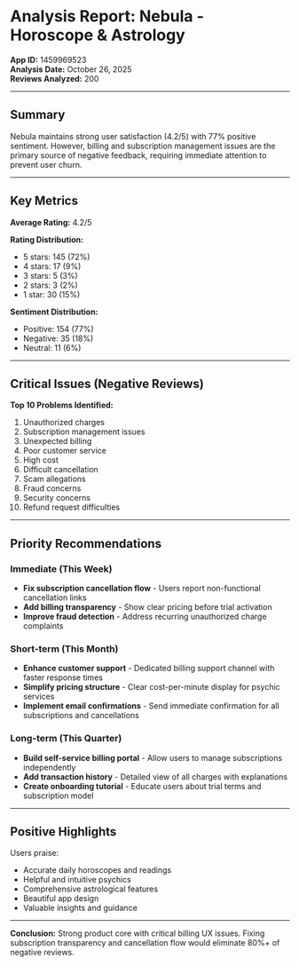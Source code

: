 # Analysis Report: Nebula - Horoscope & Astrology

**App ID:** 1459969523  
**Analysis Date:** October 26, 2025  
**Reviews Analyzed:** 200

---

## Summary

Nebula maintains strong user satisfaction (4.2/5) with 77% positive sentiment. However, billing and subscription management issues are the primary source of negative feedback, requiring immediate attention to prevent user churn.

---

## Key Metrics

**Average Rating:** 4.2/5

**Rating Distribution:**
- 5 stars: 145 (72%)
- 4 stars: 17 (9%)
- 3 stars: 5 (3%)
- 2 stars: 3 (2%)
- 1 star: 30 (15%)

**Sentiment Distribution:**
- Positive: 154 (77%)
- Negative: 35 (18%)
- Neutral: 11 (6%)

---

## Critical Issues (Negative Reviews)

**Top 10 Problems Identified:**
1. Unauthorized charges
2. Subscription management issues
3. Unexpected billing
4. Poor customer service
5. High cost
6. Difficult cancellation
7. Scam allegations
8. Fraud concerns
9. Security concerns
10. Refund request difficulties

---

## Priority Recommendations

### Immediate (This Week)
- **Fix subscription cancellation flow** - Users report non-functional cancellation links
- **Add billing transparency** - Show clear pricing before trial activation
- **Improve fraud detection** - Address recurring unauthorized charge complaints

### Short-term (This Month)
- **Enhance customer support** - Dedicated billing support channel with faster response times
- **Simplify pricing structure** - Clear cost-per-minute display for psychic services
- **Implement email confirmations** - Send immediate confirmation for all subscriptions and cancellations

### Long-term (This Quarter)
- **Build self-service billing portal** - Allow users to manage subscriptions independently
- **Add transaction history** - Detailed view of all charges with explanations
- **Create onboarding tutorial** - Educate users about trial terms and subscription model

---

## Positive Highlights

Users praise:
- Accurate daily horoscopes and readings
- Helpful and intuitive psychics
- Comprehensive astrological features
- Beautiful app design
- Valuable insights and guidance

---

**Conclusion:** Strong product core with critical billing UX issues. Fixing subscription transparency and cancellation flow would eliminate 80%+ of negative reviews.
